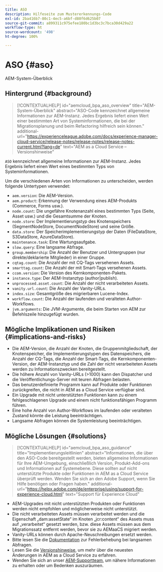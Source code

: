 ```yaml
---
title: ASO
description: Hilfeseite zum Mustererkennungs-Code
exl-id: 2ba416b7-80c1-4ec5-a6bf-d80f6d625b07
source-git-commit: a899311c975efee180bc1d3bc3c7bca30d429a22
workflow-type: ht
source-wordcount: '498'
ht-degree: 100%

---
```


# ASO {#aso}

AEM-System-Überblick

## Hintergrund {#background}

>[!CONTEXTUALHELP]
>id="aemcloud_bpa_aso_overview"
>title="AEM-System-Überblick"
>abstract="ASO-Code kennzeichnet allgemeine Informationen zur AEM-Instanz. Jedes Ergebnis liefert einen Wert einer bestimmten Art von Systeminformationen, die bei der Migrationsplanung und beim Refactoring hilfreich sein können."
>additional-url="https://experienceleague.adobe.com/docs/experience-manager-cloud-service/release-notes/release-notes/release-notes-current.html?lang=de" text="AEM as a Cloud Service – Versionshinweise"

`ASO` kennzeichnet allgemeine Informationen zur AEM-Instanz. Jedes Ergebnis liefert einen Wert eines bestimmten Typs von Systeminformationen.

Um die verschiedenen Arten von Informationen zu unterscheiden, werden folgende Untertypen verwendet:

* `aem.version`: Die AEM-Version.
* `aem.product`: Erkennung der Verwendung eines AEM-Produkts (Commerce, Forms usw.).
* `node.count`: Die ungefähre Knotenanzahl eines bestimmten Typs (Seite, Asset usw.) und die Gesamtsumme der Knoten.
* `node.store`: Der Implementierungstyp des Knotenspeichers (SegmentNodeStore, DocumentNodeStore) und seine Größe.
* `data.store`: Der Speicherimplementierungstyp der Daten (FileDataStore, S3DataStore, AzureDataStore).
* `maintenance.task`: Eine Wartungsaufgabe.
* `slow.query`: Eine langsame Abfrage.
* `group.membership`: Die Anzahl der Benutzer und Untergruppen (nur direkte/deklarierte Mitglieder) in einer Gruppe.
* `cqtag.count`: Die Anzahl der mit CQ-Tags versehenen Assets.
* `smarttag.count`: Die Anzahl der mit Smart-Tags versehenen Assets.
* `ccom.version`: Die Version des Kernkomponenten-Pakets.
* `instance.type`: Der AEM-Instanztyp (author|publish).
* `unprocessed.asset.count`: Die Anzahl der nicht verarbeiteten Assets.
* `vanity.url.count`: Die Anzahl der Vanity-URLs.
* `index.size`: Gesamtgröße des migrierbaren Lucene-Index.
* `workflow.count`: Die Anzahl der laufenden und veralteten Author-Workflows.
* `jvm.arguments`: Die JVM-Argumente, die beim Starten von AEM zur Befehlszeile hinzugefügt wurden.

## Mögliche Implikationen und Risiken {#implications-and-risks}

* Die AEM-Version, die Anzahl der Knoten, die Gruppenmitgliedschaft, der Knotenspeicher, die Implementierungstypen des Datenspeichers, die Anzahl der CQ-Tags, die Anzahl der Smart-Tags, die Kernkomponenten-Version, der AEM-Instanztyp und die Zahl der nicht verarbeiteten Assets werden zu Informationszwecken bereitgestellt.
* Die höhere Anzahl von Vanity-URLs (>1000) kann den Dispatcher und die Veröffentlichungs-Server mit teuren Abfragen belasten.
* Das benutzerdefinierte Programm kann auf Produkte oder Funktionen zurückgreifen, die nicht in AEM as a Cloud Service verfügbar sind.
* Ein Upgrade mit nicht unterstützten Funktionen kann zu einem fehlgeschlagenen Upgrade und einem nicht funktionsfähigen Programm führen.
* Eine hohe Anzahl von Author-Workflows im laufenden oder veralteten Zustand könnte die Leistung beeinträchtigen.
* Langsame Abfragen können die Systemleistung beeinträchtigen.

## Mögliche Lösungen {#solutions}

>[!CONTEXTUALHELP]
>id="aemcloud_bpa_aso_guidance"
>title="Implementierungsleitlinien"
>abstract="Informationen, die über den ASO-Code bereitgestellt werden, bieten allgemeine Informationen für Ihre AEM-Umgebung, einschließlich Version, Produkt-Add-ons und Informationen auf Systemebene. Diese sollten auf nicht unterstützte Produkte oder Funktionen in AEM as a Cloud Service überprüft werden. Wenden Sie sich an den Adobe Support, wenn Sie Hilfe benötigen oder Fragen haben."
>additional-url="https://helpx.adobe.com/de/enterprise/using/support-for-experience-cloud.html" text="Support für Experience Cloud"

* AEM-Upgrades mit nicht unterstützten Produkten oder Funktionen werden nicht empfohlen und möglicherweise nicht unterstützt.
* Die nicht verarbeiteten Assets müssen verarbeitet werden und die Eigenschaft „dam:assetState“ im Knoten „jcr:content“ des Assets muss auf „verarbeitet“ gesetzt werden, bzw. diese Assets müssen aus dem Migrationssatz entfernt werden, bevor sie zu AEMaaCS migriert werden.
* Vanity-URLs können durch Apache-Neuschreibungen ersetzt werden.
* Bitte lesen Sie die [Dokumentation](https://experienceleague.adobe.com/docs/experience-manager-65/developing/bestpractices/troubleshooting-slow-queries.html?lang=de) zur Fehlerbehebung bei langsamen Abfragen.
* Lesen Sie die [Versionshinweise](https://experienceleague.adobe.com/docs/experience-manager-cloud-service/release-notes/release-notes/release-notes-current.html?lang=de), um mehr über die neuesten Änderungen in AEM as a Cloud Service zu erfahren.
* Wenden Sie sich an unser [AEM-Supportteam](https://helpx.adobe.com/de/enterprise/using/support-for-experience-cloud.html), um nähere Informationen zu erhalten oder um Bedenken auszuräumen.
